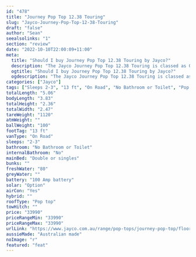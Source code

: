 ```yaml
---
id: "478"
title: "Journey Pop Top 12.38 Touring"
slug: "Jayco-Journey-Pop-Top-12-38-Touring"
draft: "false"
author: "Sean"
seealsolinks: "1"
section: "review"
date: "2022-10-10T22:00:09+11:00"
meta:
  title: "Should I buy Journey Pop Top 12.38 Touring by Jayco?"
  description: "The Jayco Journey Pop Top 12.38 Touring is classed as On Road, and sleeps 2-3 people. It is Australian made and comes in at 13 ft. It generally has No Bathroom or Toilet."
  ogtitle: "Should I buy Journey Pop Top 12.38 Touring by Jayco?"
  ogdescription: "The Jayco Journey Pop Top 12.38 Touring is classed as On Road, and sleeps 2-3 people. It is Australian made and comes in at 13 ft. It generally has No Bathroom or Toilet."
categories: ["Jayco"]
tags: ["Sleeps 2-3", "13 ft", "On Road", "No Bathroom or Toilet", "Pop top", "Under 50k"]
totalLength: "5.06"
bodyLength: "3.83"
totalHeight: "2.36"
totalWidth: "2.47"
tareWeight: "1120"
atmWeight: ""
ballWeight: "100"
footTag: "13 ft"
vanType: "On Road"
sleeps: "2-3"
bathroom: "No Bathroom or Toilet"
internalBathroom: "No"
mainBed: "Double or singles"
bunks: ""
freshWater: "80"
greyWater: ""
battery: "100 Amp battery"
solar: "Option"
airCon: "Yes"
hybrid: ""
roofType: "Pop top"
towHitch: ""
price: "33990"
priceRangeMin: "33990"
priceRangeMax: "33990"
urlLink: "https://www.jayco.com.au/range/pop-tops/journey-pop-top/floor-plans/touring/journey-1238-1jy-my22"
aussieMade: "Australian made"
noImage: "r"
featured: "feat"
---
```

